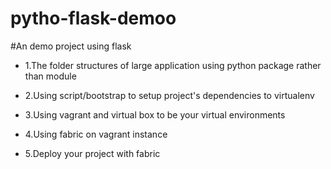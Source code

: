 pytho-flask-demoo
===============

#An demo project using flask 

* 1.The folder structures of large application using python package rather than module

* 2.Using script/bootstrap to setup project's dependencies to virtualenv

* 3.Using vagrant and virtual box to be your virtual environments

* 4.Using fabric on vagrant instance

* 5.Deploy your project with fabric


